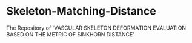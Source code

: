 # Skeleton-Matching-Distance
The Repository of 'VASCULAR SKELETON DEFORMATION EVALUATION BASED ON THE METRIC OF SINKHORN DISTANCE'
